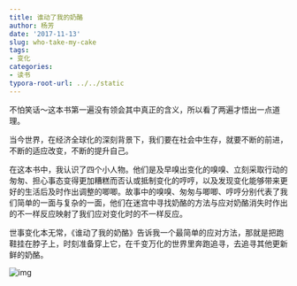 ```yaml
---
title: 谁动了我的奶酪
author: 杨芳
date: '2017-11-13'
slug: who-take-my-cake
tags:
- 变化
categories:
- 读书
typora-root-url: ../../static
---
```


不怕笑话～这本书第一遍没有领会其中真正的含义，所以看了两遍才悟出一点道理。

当今世界，在经济全球化的深刻背景下，我们要在社会中生存，就要不断的前进，不断的适应改变，不断的提升自己。

在这本书中，我认识了四个小人物。他们是及早嗅出变化的嗅嗅、立刻采取行动的匆匆、担心事态变得更加糟糕而否认或抵制变化的哼哼，以及发现变化能够带来更好的生活后及时作出调整的唧唧。故事中的嗅嗅、匆匆与唧唧、哼哼分别代表了我们简单的一面与复杂的一面，他们在迷宫中寻找奶酪的方法与应对奶酪消失时作出的不一样反应映射了我们应对变化时的不一样反应。

世事变化本无常，《谁动了我的奶酪》告诉我一个最简单的应对方法，那就是把跑鞋挂在脖子上，时刻准备穿上它，在千变万化的世界里奔跑追寻，去追寻其他更新鲜的奶酪。

![img](https://note.youdao.com/yws/public/resource/b5b61299804a6f2b39547e7559077406/xmlnote/ea1a0163a3ad484e205da58c2a711b56/125)